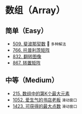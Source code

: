 # 数组（Array）

## 简单（Easy）

- [509. 斐波那契数](https://leetcode-cn.com/problems/fibonacci-number/) 🌟 `多种解法`
- [766. 托普利茨矩阵](https://leetcode-cn.com/problems/toeplitz-matrix/)
- [832. 翻转图像](https://leetcode-cn.com/problems/flipping-an-image/)
- [867. 转置矩阵](https://leetcode-cn.com/problems/transpose-matrix/)

## 中等（Medium）

- [215. 数组中的第K个最大元素](https://leetcode-cn.com/problems/kth-largest-element-in-an-array/)
- [1052. 爱生气的书店老板](https://leetcode-cn.com/problems/grumpy-bookstore-owner/) `滑动窗口`
- [1423. 可获得的最大点数](https://leetcode-cn.com/problems/maximum-points-you-can-obtain-from-cards/) `滑动窗口`
